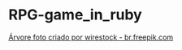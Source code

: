 # RPG-game_in_ruby
 
<a href="https://br.freepik.com/fotos/arvore">Árvore foto criado por wirestock - br.freepik.com</a>